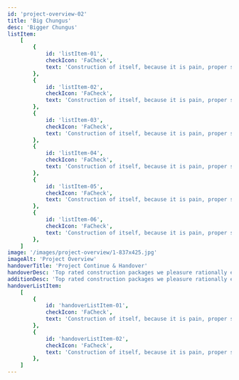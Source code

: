 ```yaml
---
id: 'project-overview-02'
title: 'Big Chungus'
desc: 'Bigger Chungus'
listItem:
    [
        {
            id: 'listItem-01',
            checkIcon: 'FaCheck',
            text: 'Construction of itself, because it is pain, proper style design occur pleasure',
        },
        {
            id: 'listItem-02',
            checkIcon: 'FaCheck',
            text: 'Construction of itself, because it is pain, proper style design occur pleasure',
        },
        {
            id: 'listItem-03',
            checkIcon: 'FaCheck',
            text: 'Construction of itself, because it is pain, proper style design occur pleasure',
        },
        {
            id: 'listItem-04',
            checkIcon: 'FaCheck',
            text: 'Construction of itself, because it is pain, proper style design occur pleasure',
        },
        {
            id: 'listItem-05',
            checkIcon: 'FaCheck',
            text: 'Construction of itself, because it is pain, proper style design occur pleasure',
        },
        {
            id: 'listItem-06',
            checkIcon: 'FaCheck',
            text: 'Construction of itself, because it is pain, proper style design occur pleasure',
        },
    ]
image: '/images/project-overview/1-837x425.jpg'
imageAlt: 'Project Overview'
handoverTitle: 'Project Continue & Handover'
handoverDesc: 'Top rated construction packages we pleasure rationally encounter consequences interesting who loves or pursue or desires to obtain These cases are perfectly simple and easy to distinguish. In a free hour, when our power the choice is untrammelled and when nothing prevents our being able to do what we like best, every pleasure is to be welcomed and every pain avoided. But in certain circumstances'
additionDesc: 'Top rated construction packages we pleasure rationally encounter consequences interesting who loves or pursue or desires to obtain These cases are perfectly simple and easy to distinguish. In a free hour'
handoverListItem:
    [
        {
            id: 'handoverListItem-01',
            checkIcon: 'FaCheck',
            text: 'Construction of itself, because it is pain, proper style design occur pleasure',
        },
        {
            id: 'handoverListItem-02',
            checkIcon: 'FaCheck',
            text: 'Construction of itself, because it is pain, proper style design occur pleasure',
        },
    ]
---
```

